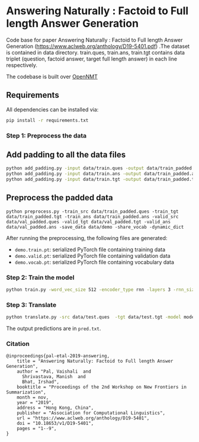 # Answering Naturally : Factoid to Full length Answer Generation 

Code base for paper Answering Naturally : Factoid to Full length Answer Generation (https://www.aclweb.org/anthology/D19-5401.pdf) .The dataset is contained in data directory. train.ques, train.ans, train.tgt contains data triplet (question, factoid answer, target full length answer) in each line respectively.

The codebase is built over [OpenNMT](https://github.com/OpenNMT/OpenNMT)

## Requirements
All dependencies can be installed via:

```bash
pip install -r requirements.txt
```

### Step 1: Preprocess the data

## Add padding to all the data files ###
```bash
python add_padding.py -input data/train.ques -output data/train_padded.ques
python add_padding.py -input data/train.ans -output data/train_padded.ans
python add_padding.py -input data/train.tgt -output data/train_padded.tgt
```
## Preprocess the padded data
```
python preprocess.py -train_src data/train_padded.ques -train_tgt data/train_padded.tgt -train_ans data/train_padded.ans -valid_src data/val_padded.ques -valid_tgt data/val_padded.tgt -valid_ans data/val_padded.ans -save_data data/demo -share_vocab -dynamic_dict 
```
After running the preprocessing, the following files are generated:

* `demo.train.pt`: serialized PyTorch file containing training data
* `demo.valid.pt`: serialized PyTorch file containing validation data
* `demo.vocab.pt`: serialized PyTorch file containing vocabulary data


### Step 2: Train the model

```bash
python train.py -word_vec_size 512 -encoder_type rnn -layers 3 -rnn_size 512 -data data/demo -save_model models/model -batch_size 32 -valid_steps 2500 -dropout 0.5  -start_decay_steps 10000 -valid_steps 2500 -coverage_attn -copy_attn 
```

### Step 3: Translate

```bash
python translate.py -src data/test.ques  -tgt data/test.tgt -model models/model.pt -output pred.txt -replace_unk -verbose -beam_size 50 -dynamic_dict 
```
The output predictions are in `pred.txt`.

### Citation
```
@inproceedings{pal-etal-2019-answering,
    title = "Answering Naturally: Factoid to Full length Answer Generation",
    author = "Pal, Vaishali  and
      Shrivastava, Manish  and
      Bhat, Irshad",
    booktitle = "Proceedings of the 2nd Workshop on New Frontiers in Summarization",
    month = nov,
    year = "2019",
    address = "Hong Kong, China",
    publisher = "Association for Computational Linguistics",
    url = "https://www.aclweb.org/anthology/D19-5401",
    doi = "10.18653/v1/D19-5401",
    pages = "1--9",
}
```
